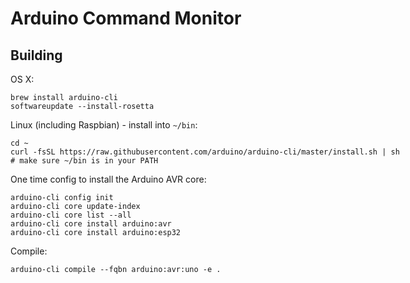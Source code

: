 <div style="width: 50em"> 

# Arduino Command Monitor

## Building

OS X:
```
brew install arduino-cli
softwareupdate --install-rosetta
```

Linux (including Raspbian) - install into `~/bin`:
```
cd ~
curl -fsSL https://raw.githubusercontent.com/arduino/arduino-cli/master/install.sh | sh
# make sure ~/bin is in your PATH
```

One time config to install the Arduino AVR core:
```
arduino-cli config init
arduino-cli core update-index
arduino-cli core list --all
arduino-cli core install arduino:avr
arduino-cli core install arduino:esp32
```

Compile:
```
arduino-cli compile --fqbn arduino:avr:uno -e .
```
